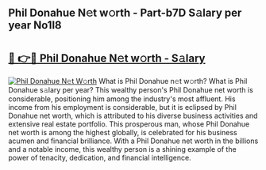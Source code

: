 ## Phil Donahue N𝚎t w𝚘rth - Part-b7D S𝚊lary per year No1l8

# <h2><a href="http://gc3d3h9.nevu.top/?p=Phil+Donahue">🔗 👉🔴 Phil Donahue N𝚎t w𝚘rth - S𝚊lary</a></h2>

[![Phil Donahue N𝚎t W𝚘rth](https://i.imgur.com/Oavwk0R.jpeg)](http://gc3d3h9.nevu.top/?p=Phil+Donahue)
What is Phil Donahue n𝚎t w𝚘rth? What is Phil Donahue s𝚊lary per year?
This wealthy person's Phil Donahue net worth is considerable, positioning him among the industry's most affluent. His income from his employment is considerable, but it is eclipsed by Phil Donahue net worth, which is attributed to his diverse business activities and extensive real estate portfolio. This prosperous man, whose Phil Donahue net worth is among the highest globally, is celebrated for his business acumen and financial brilliance. With a Phil Donahue net worth in the billions and a notable income, this wealthy person is a shining example of the power of tenacity, dedication, and financial intelligence.
